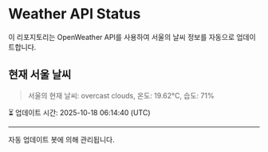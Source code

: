 
# Weather API Status

이 리포지토리는 OpenWeather API를 사용하여 서울의 날씨 정보를 자동으로 업데이트합니다.

## 현재 서울 날씨
> 서울의 현재 날씨: overcast clouds, 온도: 19.62°C, 습도: 71%

⏳ 업데이트 시간: 2025-10-18 06:14:40 (UTC)

---
자동 업데이트 봇에 의해 관리됩니다.

